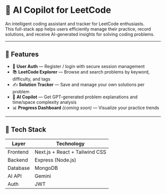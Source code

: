 # 🧠 AI Copilot for LeetCode

An intelligent coding assistant and tracker for LeetCode enthusiasts.  
This full-stack app helps users efficiently manage their practice, record solutions, and receive AI-generated insights for solving coding problems.

---

## 🚀 Features

- 🔐 **User Auth** — Register / login with secure session management
- 📚 **LeetCode Explorer** — Browse and search problems by keyword, difficulty, and tags
- ✍️ **Solution Tracker** — Save and manage your own solutions per problem
- 🤖 **AI Copilot** — Get GPT-generated problem explanations and time/space complexity analysis
- 📊 **Progress Dashboard** _(coming soon)_ — Visualize your practice trends

---

## 🧰 Tech Stack

| Layer    | Technology                     |
| -------- | ------------------------------ |
| Frontend | Next.js + React + Tailwind CSS |
| Backend  | Express (Node.js)              |
| Database | MongoDB                        |
| AI API   | Gemini                         |
| Auth     | JWT                            |
